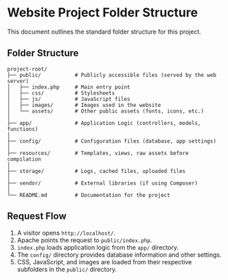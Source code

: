 # Website Project Folder Structure

This document outlines the standard folder structure for this project.

## Folder Structure

```
project-root/
├── public/           # Publicly accessible files (served by the web server)
│   ├── index.php     # Main entry point
│   ├── css/          # Stylesheets
│   ├── js/           # JavaScript files
│   ├── images/       # Images used in the website
│   └── assets/       # Other public assets (fonts, icons, etc.)
│
├── app/              # Application Logic (controllers, models, functions)
│
├── config/           # Configuration files (database, app settings)
│
├── resources/        # Templates, views, raw assets before compilation
│
├── storage/          # Logs, cached files, uploaded files
│
├── vendor/           # External libraries (if using Composer)
│
└── README.md         # Documentation for the project
```

## Request Flow

1.  A visitor opens `http://localhost/`.
2.  Apache points the request to `public/index.php`.
3.  `index.php` loads application logic from the `app/` directory.
4.  The `config/` directory provides database information and other settings.
5.  CSS, JavaScript, and images are loaded from their respective subfolders in the `public/` directory.